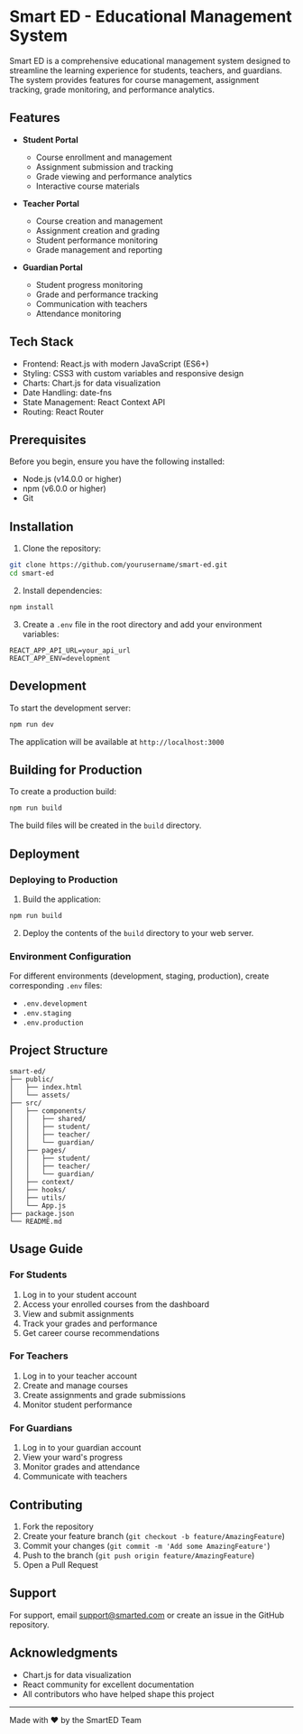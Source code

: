 # Smart ED - Educational Management System

Smart ED is a comprehensive educational management system designed to streamline the learning experience for students, teachers, and guardians. The system provides features for course management, assignment tracking, grade monitoring, and performance analytics.

## Features

- **Student Portal**
  - Course enrollment and management
  - Assignment submission and tracking
  - Grade viewing and performance analytics
  - Interactive course materials

- **Teacher Portal**
  - Course creation and management
  - Assignment creation and grading
  - Student performance monitoring
  - Grade management and reporting

- **Guardian Portal**
  - Student progress monitoring
  - Grade and performance tracking
  - Communication with teachers
  - Attendance monitoring

## Tech Stack

- Frontend: React.js with modern JavaScript (ES6+)
- Styling: CSS3 with custom variables and responsive design
- Charts: Chart.js for data visualization
- Date Handling: date-fns
- State Management: React Context API
- Routing: React Router

## Prerequisites

Before you begin, ensure you have the following installed:
- Node.js (v14.0.0 or higher)
- npm (v6.0.0 or higher)
- Git

## Installation

1. Clone the repository:
```bash
git clone https://github.com/yourusername/smart-ed.git
cd smart-ed
```

2. Install dependencies:
```bash
npm install
```

3. Create a `.env` file in the root directory and add your environment variables:
```env
REACT_APP_API_URL=your_api_url
REACT_APP_ENV=development
```

## Development

To start the development server:

```bash
npm run dev
```

The application will be available at `http://localhost:3000`

## Building for Production

To create a production build:

```bash
npm run build
```

The build files will be created in the `build` directory.

## Deployment

### Deploying to Production

1. Build the application:
```bash
npm run build
```

2. Deploy the contents of the `build` directory to your web server.

### Environment Configuration

For different environments (development, staging, production), create corresponding `.env` files:
- `.env.development`
- `.env.staging`
- `.env.production`

## Project Structure

```
smart-ed/
├── public/
│   ├── index.html
│   └── assets/
├── src/
│   ├── components/
│   │   ├── shared/
│   │   ├── student/
│   │   ├── teacher/
│   │   └── guardian/
│   ├── pages/
│   │   ├── student/
│   │   ├── teacher/
│   │   └── guardian/
│   ├── context/
│   ├── hooks/
│   ├── utils/
│   └── App.js
├── package.json
└── README.md
```

## Usage Guide

### For Students

1. Log in to your student account
2. Access your enrolled courses from the dashboard
3. View and submit assignments
4. Track your grades and performance
5. Get career course recommendations

### For Teachers

1. Log in to your teacher account
2. Create and manage courses
3. Create assignments and grade submissions
4. Monitor student performance

### For Guardians

1. Log in to your guardian account
2. View your ward's progress
3. Monitor grades and attendance
4. Communicate with teachers


## Contributing

1. Fork the repository
2. Create your feature branch (`git checkout -b feature/AmazingFeature`)
3. Commit your changes (`git commit -m 'Add some AmazingFeature'`)
4. Push to the branch (`git push origin feature/AmazingFeature`)
5. Open a Pull Request


## Support

For support, email support@smarted.com or create an issue in the GitHub repository.

## Acknowledgments

- Chart.js for data visualization
- React community for excellent documentation
- All contributors who have helped shape this project

---

Made with ❤️ by the SmartED Team
